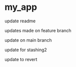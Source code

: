 # my_app

update readme

updates made on feature branch

update on main branch 

update for stashing2

update to revert